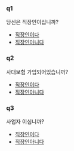 ### q1
당신은 직장인이십니까?
- [직장인이다](#q2)
- [직장인아니다](#q3)

### q2
사대보험 가입되어있습니까?
- [직장인이다](#q2)
- [직장인아니다](#q3)

### q3
사업자 이십니까?
- [직장인이다](#q2)
- [직장인아니다](#q3)

